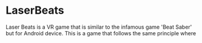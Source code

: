 # LaserBeats
Laser Beats is a VR game that is similar to the infamous game 'Beat Saber' but for Android device. This is a game that follows the same principle where

